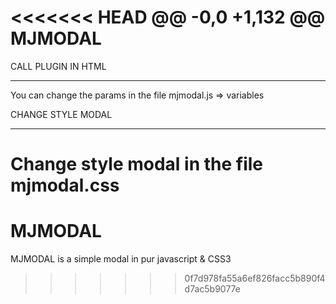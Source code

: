 <<<<<<< HEAD
@@ -0,0 +1,132 @@
MJMODAL
===========

CALL PLUGIN IN HTML
___________________________________
			
<!-- SCRIPT -->
<script type="text/javascript" src="MJMODAL.js"></script>

You can change the params in the file mjmodal.js => variables


CHANGE STYLE MODAL
___________________________________
	
Change style modal in the file mjmodal.css
=======
# MJMODAL
MJMODAL is a simple modal in pur javascript &amp; CSS3
>>>>>>> 0f7d978fa55a6ef826facc5b890f4d7ac5b9077e
